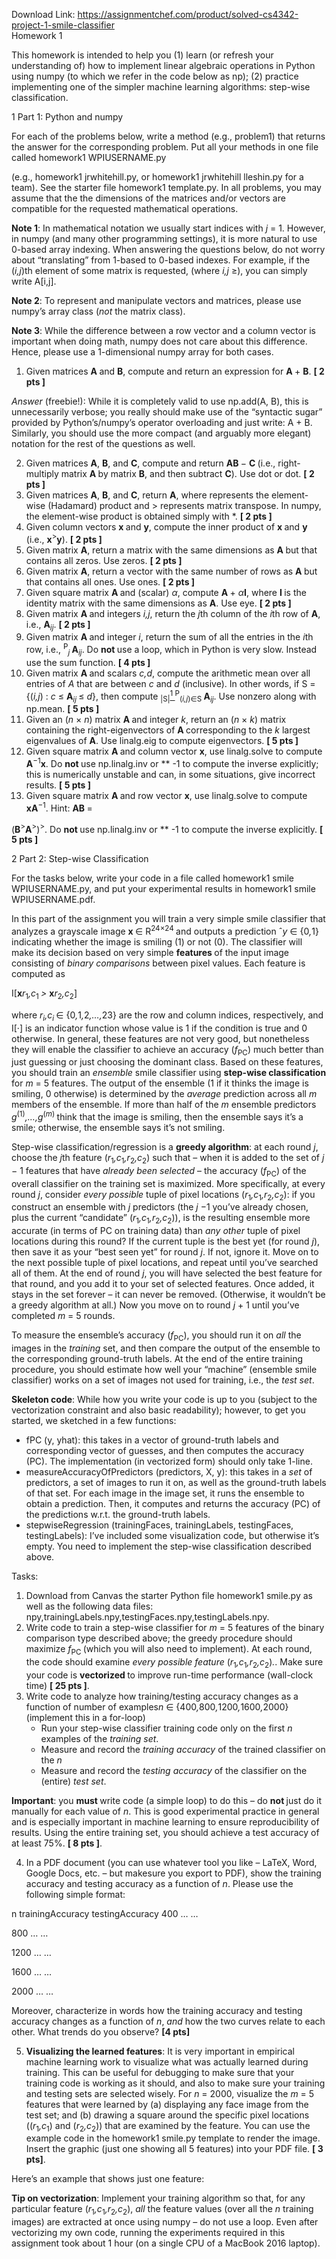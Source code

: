 Download Link: https://assignmentchef.com/product/solved-cs4342-project-1-smile-classifier
<br>
Homework 1

This homework is intended to help you (1) learn (or refresh your understanding of) how to implement linear algebraic operations in Python using numpy (to which we refer in the code below as np); (2) practice implementing one of the simpler machine learning algorithms: step-wise classification.

1           Part 1: Python and numpy

For each of the problems below, write a method (e.g., problem1) that returns the answer for the corresponding problem. Put all your methods in one file called homework1 WPIUSERNAME.py

(e.g., homework1 jrwhitehill.py, or homework1 jrwhitehill lleshin.py for a team). See the starter file homework1 template.py. In all problems, you may assume that the the dimensions of the matrices and/or vectors are compatible for the requested mathematical operations.

<strong>Note 1</strong>: In mathematical notation we usually start indices with <em>j </em>= 1. However, in numpy (and many other programming settings), it is more natural to use 0-based array indexing. When answering the questions below, do not worry about “translating” from 1-based to 0-based indexes. For example, if the (<em>i,j</em>)th element of some matrix is requested, (where <em>i,j </em>≥), you can simply write A[i,j].

<strong>Note 2</strong>: To represent and manipulate vectors and matrices, please use numpy’s array class (<em>not </em>the matrix class).

<strong>Note 3</strong>: While the difference between a row vector and a column vector is important when doing math, numpy does not care about this difference. Hence, please use a 1-dimensional numpy array for both cases.

<ol>

 <li>Given matrices <strong>A </strong>and <strong>B</strong>, compute and return an expression for <strong>A </strong>+ <strong>B</strong>. <strong>[ 2 pts ]</strong></li>

</ol>

<em>Answer </em>(freebie!): While it is completely valid to use np.add(A, B), this is unnecessarily verbose; you really should make use of the “syntactic sugar” provided by Python’s/numpy’s operator overloading and just write: A + B. Similarly, you should use the more compact (and arguably more elegant) notation for the rest of the questions as well.

<ol start="2">

 <li>Given matrices <strong>A</strong>, <strong>B</strong>, and <strong>C</strong>, compute and return <strong>AB </strong>− <strong>C </strong>(i.e., right-multiply matrix <strong>A </strong>by matrix <strong>B</strong>, and then subtract <strong>C</strong>). Use dot or dot. <strong>[ 2 pts ]</strong></li>

 <li>Given matrices <strong>A</strong>, <strong>B</strong>, and <strong>C</strong>, return <strong>A</strong>, where represents the element-wise (Hadamard) product and &gt; represents matrix transpose. In numpy, the element-wise product is obtained simply with *. <strong>[ 2 pts ]</strong></li>

 <li>Given column vectors <strong>x </strong>and <strong>y</strong>, compute the inner product of <strong>x </strong>and <strong>y </strong>(i.e., <strong>x</strong><sup>&gt;</sup><strong>y</strong>). <strong>[ 2 pts ]</strong></li>

 <li>Given matrix <strong>A</strong>, return a matrix with the same dimensions as <strong>A </strong>but that contains all zeros. Use zeros. <strong>[ 2 pts ]</strong></li>

 <li>Given matrix <strong>A</strong>, return a vector with the same number of rows as <strong>A </strong>but that contains all ones. Use ones. <strong>[ 2 pts ]</strong></li>

 <li>Given square matrix <strong>A </strong>and (scalar) <em>α</em>, compute <strong>A </strong>+ <em>α</em><strong>I</strong>, where <strong>I </strong>is the identity matrix with the same dimensions as <strong>A</strong>. Use eye. <strong>[ 2 pts ]</strong></li>

 <li>Given matrix <strong>A </strong>and integers <em>i,j</em>, return the <em>j</em>th column of the <em>i</em>th row of <strong>A</strong>, i.e., <strong>A</strong><em><sub>ij</sub></em>. <strong>[ 2 pts ]</strong></li>

 <li>Given matrix <strong>A </strong>and integer <em>i</em>, return the sum of all the entries in the <em>i</em>th row, i.e., <sup>P</sup><em><sub>j </sub></em><strong>A</strong><em><sub>ij</sub></em>. Do <strong>not </strong>use a loop, which in Python is very slow. Instead use the sum function. <strong>[ 4 pts ]</strong></li>

 <li>Given matrix <strong>A </strong>and scalars <em>c,d</em>, compute the arithmetic mean over all entries of <em>A </em>that are between <em>c </em>and <em>d </em>(inclusive). In other words, if S = {(<em>i,j</em>) : <em>c </em>≤ <strong>A</strong><em><sub>ij </sub></em>≤ <em>d</em>}, then compute <sub>|S|</sub><u><sup>1 </sup></u><sup>P</sup><sub>(<em>i,j</em>)∈S </sub><strong>A</strong><em><sub>ij</sub></em>. Use nonzero along with np.mean. <strong>[ 5 pts ]</strong></li>

 <li>Given an (<em>n </em>× <em>n</em>) matrix <strong>A </strong>and integer <em>k</em>, return an (<em>n </em>× <em>k</em>) matrix containing the right-eigenvectors of <strong>A </strong>corresponding to the <em>k </em>largest eigenvalues of <strong>A</strong>. Use linalg.eig to compute eigenvectors. <strong>[ 5 pts ]</strong></li>

 <li>Given square matrix <strong>A </strong>and column vector <strong>x</strong>, use linalg.solve to compute <strong>A</strong><sup>−1</sup><strong>x</strong>. Do <strong>not </strong>use np.linalg.inv or ** -1 to compute the inverse explicitly; this is numerically unstable and can, in some situations, give incorrect results. <strong>[ 5 pts ]</strong></li>

 <li>Given square matrix <strong>A </strong>and row vector <strong>x</strong>, use linalg.solve to compute <strong>xA</strong><sup>−1</sup>. Hint: <strong>AB </strong>=</li>

</ol>

(<strong>B</strong><sup>&gt;</sup><strong>A</strong><sup>&gt;</sup>)<sup>&gt;</sup>. Do <strong>not </strong>use np.linalg.inv or ** -1 to compute the inverse explicitly. <strong>[ 5 pts ]</strong>

2           Part 2: Step-wise Classification

For the tasks below, write your code in a file called homework1 smile WPIUSERNAME.py, and put your experimental results in homework1 smile WPIUSERNAME.pdf.

In this part of the assignment you will train a very simple smile classifier that analyzes a grayscale image <strong>x </strong>∈ R<sup>24×24 </sup>and outputs a prediction ˆ<em>y </em>∈ {0<em>,</em>1} indicating whether the image is smiling (1) or not (0). The classifier will make its decision based on very simple <strong>features </strong>of the input image consisting of <em>binary comparisons </em>between pixel values. Each feature is computed as

I[<strong>x</strong><em>r</em><sub>1</sub><em>,c</em><sub>1 </sub><em>&gt; </em><strong>x</strong><em>r</em><sub>2</sub><em>,c</em><sub>2</sub>]

where <em>r<sub>i</sub>,c<sub>i </sub></em>∈ {0<em>,</em>1<em>,</em>2<em>,…,</em>23} are the row and column indices, respectively, and I[·] is an indicator function whose value is 1 if the condition is true and 0 otherwise. In general, these features are not very good, but nonetheless they will enable the classifier to achieve an accuracy (<em>f</em><sub>PC</sub>) much better than just guessing or just choosing the dominant class. Based on these features, you should train an <em>ensemble </em>smile classifier using <strong>step-wise classification </strong>for <em>m </em>= 5 features. The output of the ensemble (1 if it thinks the image is smiling, 0 otherwise) is determined by the <em>average </em>prediction across all <em>m </em>members of the ensemble. If more than half of the <em>m </em>ensemble predictors <em>g</em><sup>(1)</sup><em>,…,g</em><sup>(<em>m</em>) </sup>think that the image is smiling, then the ensemble says it’s a smile; otherwise, the ensemble says it’s not smiling.

Step-wise classification/regression is a <strong>greedy algorithm</strong>: at each round <em>j</em>, choose the <em>j</em>th feature (<em>r</em><sub>1</sub><em>,c</em><sub>1</sub><em>,r</em><sub>2</sub><em>,c</em><sub>2</sub>) such that – when it is added to the set of <em>j </em>− 1 features that have <em>already been selected </em>– the accuracy (<em>f</em><sub>PC</sub>) of the overall classifier on the training set is maximized. More specifically, at every round <em>j</em>, consider <em>every possible </em>tuple of pixel locations (<em>r</em><sub>1</sub><em>,c</em><sub>1</sub><em>,r</em><sub>2</sub><em>,c</em><sub>2</sub>): if you construct an ensemble with <em>j </em>predictors (the <em>j </em>−1 you’ve already chosen, plus the current “candidate” (<em>r</em><sub>1</sub><em>,c</em><sub>1</sub><em>,r</em><sub>2</sub><em>,c</em><sub>2</sub>)), is the resulting ensemble more accurate (in terms of PC on training data) than <em>any other </em>tuple of pixel locations during this round? If the current tuple is the best yet (for round <em>j</em>), then save it as your “best seen yet” for round <em>j</em>. If not, ignore it. Move on to the next possible tuple of pixel locations, and repeat until you’ve searched all of them. At the end of round <em>j</em>, you will have selected the best feature for that round, and you add it to your set of selected features. Once added, it stays in the set forever – it can never be removed. (Otherwise, it wouldn’t be a greedy algorithm at all.) Now you move on to round <em>j </em>+ 1 until you’ve completed <em>m </em>= 5 rounds.

To measure the ensemble’s accuracy (<em>f</em><sub>PC</sub>), you should run it on <em>all </em>the images in the <em>training </em>set, and then compare the output of the ensemble to the corresponding ground-truth labels. At the end of the entire training procedure, you should estimate how well your “machine” (ensemble smile classifier) works on a set of images not used for training, i.e., the <em>test set</em>.

<strong>Skeleton code</strong>: While how you write your code is up to you (subject to the vectorization constraint and also basic readability); however, to get you started, we sketched in a few functions:

<ul>

 <li>fPC (y, yhat): this takes in a vector of ground-truth labels and corresponding vector of guesses, and then computes the accuracy (PC). The implementation (in vectorized form) should only take 1-line.</li>

 <li>measureAccuracyOfPredictors (predictors, X, y): this takes in a <em>set </em>of predictors, a set of images to run it on, as well as the ground-truth labels of that set. For each image in the image set, it runs the ensemble to obtain a prediction. Then, it computes and returns the accuracy (PC) of the predictions w.r.t. the ground-truth labels.</li>

 <li>stepwiseRegression (trainingFaces, trainingLabels, testingFaces, testingLabels): I’ve included some visualization code, but otherwise it’s empty. You need to implement the step-wise classification described above.</li>

</ul>

Tasks:

<ol>

 <li>Download from Canvas the starter Python file homework1 smile.py as well as the following data files: npy,trainingLabels.npy,testingFaces.npy,testingLabels.npy.</li>

 <li>Write code to train a step-wise classifier for <em>m </em>= 5 features of the binary comparison type described above; the greedy procedure should maximize <em>f</em><sub>PC </sub>(which you will also need to implement). At each round, the code should examine <em>every possible feature </em>(<em>r</em><sub>1</sub><em>,c</em><sub>1</sub><em>,r</em><sub>2</sub><em>,c</em><sub>2</sub>)<em>.</em>. Make sure your code is <strong>vectorized </strong>to improve run-time performance (wall-clock time) <strong>[ 25 pts ]</strong>.</li>

 <li>Write code to analyze how training/testing accuracy changes as a function of number of examples<em>n </em>∈ {400<em>,</em>800<em>,</em>1200<em>,</em>1600<em>,</em>2000} (implement this in a for-loop)

  <ul>

   <li>Run your step-wise classifier training code only on the first <em>n </em>examples of the <em>training set</em>.</li>

   <li>Measure and record the <em>training accuracy </em>of the trained classifier on the <em>n </em></li>

   <li>Measure and record the <em>testing accuracy </em>of the classifier on the (entire) <em>test set</em>.</li>

  </ul></li>

</ol>

<strong>Important</strong>: you <strong>must </strong>write code (a simple loop) to do this – do <strong>not </strong>just do it manually for each value of <em>n</em>. This is good experimental practice in general and is especially important in machine learning to ensure reproducibility of results. Using the entire training set, you should achieve a test accuracy of at least 75%. <strong>[ 8 pts ]</strong>.

<ol start="4">

 <li>In a PDF document (you can use whatever tool you like – LaTeX, Word, Google Docs, etc. – but makesure you export to PDF), show the training accuracy and testing accuracy as a function of <em>n</em>. Please use the following simple format:</li>

</ol>

n trainingAccuracy testingAccuracy 400 … …

800 … …

1200 … …

1600 … …

2000 … …

Moreover, characterize in words how the training accuracy and testing accuracy changes as a function of <em>n</em>, <em>and </em>how the two curves relate to each other. What trends do you observe? <strong>[4 pts]</strong>

<ol start="5">

 <li><strong>Visualizing the learned features</strong>: It is very important in empirical machine learning work to visualize what was actually learned during training. This can be useful for debugging to make sure that your training code is working as it should, and also to make sure your training and testing sets are selected wisely. For <em>n </em>= 2000, visualize the <em>m </em>= 5 features that were learned by (a) displaying any face image from the test set; and (b) drawing a square around the specific pixel locations ((<em>r</em><sub>1</sub><em>,c</em><sub>1</sub>) and (<em>r</em><sub>2</sub><em>,c</em><sub>2</sub>)) that are examined by the feature. You can use the example code in the homework1 smile.py template to render the image. Insert the graphic (just one showing all 5 features) into your PDF file. <strong>[ 3 pts]</strong>.</li>

</ol>

Here’s an example that shows just one feature:

<strong>Tip on vectorization</strong>: Implement your training algorithm so that, for any particular feature (<em>r</em><sub>1</sub><em>,c</em><sub>1</sub><em>,r</em><sub>2</sub><em>,c</em><sub>2</sub>), <em>all </em>the feature values (over all the <em>n </em>training images) are extracted at once using numpy – do not use a loop. Even after vectorizing my own code, running the experiments required in this assignment took about 1 hour (on a single CPU of a MacBook 2016 laptop).